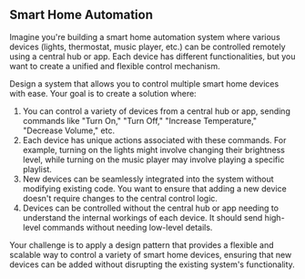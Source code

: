 ## Smart Home Automation 

Imagine you're building a smart home automation system where various devices (lights, thermostat, music player, etc.) can be controlled remotely using a central hub or app. Each device has different functionalities, but you want to create a unified and flexible control mechanism.

Design a system that allows you to control multiple smart home devices with ease. Your goal is to create a solution where:
  1. You can control a variety of devices from a central hub or app, sending commands like "Turn On," "Turn Off," "Increase Temperature," "Decrease Volume," etc.
  2. Each device has unique actions associated with these commands. For example, turning on the lights might involve changing their brightness level, while turning on the music player may involve playing a specific playlist.
  3. New devices can be seamlessly integrated into the system without modifying existing code. You want to ensure that adding a new device doesn't require changes to the central control logic.
  4. Devices can be controlled without the central hub or app needing to understand the internal workings of each device. It should send high-level commands without needing low-level details.

Your challenge is to apply a design pattern that provides a flexible and scalable way to control a variety of smart home devices, ensuring that new devices can be added without disrupting the existing system's functionality.

